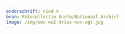 ```yaml
---
onderschrift: niod 4
bron: Fotocollectie Anefo/Nationaal Archief
image: /img/emo-wo2-dries-van-agt.jpg
---
```

